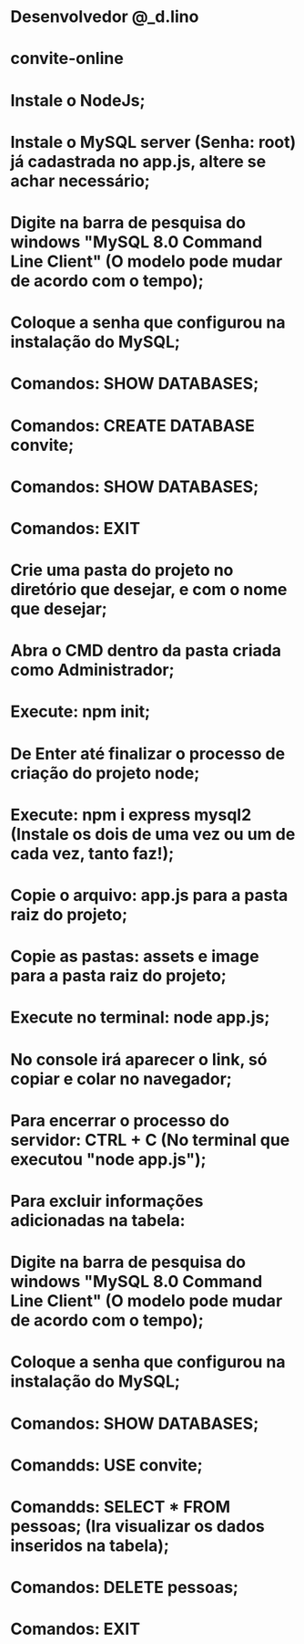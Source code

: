 # Desenvolvedor @_d.lino

# convite-online

<!-- Dependências 
 * Express 
 * mysql2 -->

 # Instale o NodeJs;
 # Instale o MySQL server (Senha: root) já cadastrada no app.js, altere se achar necessário;
 # Digite na barra de pesquisa do windows "MySQL 8.0 Command Line Client" (O modelo pode mudar de acordo com o tempo);
 # Coloque a senha que configurou na instalação do MySQL;
 # Comandos: SHOW DATABASES;
 # Comandos: CREATE DATABASE convite;
 # Comandos: SHOW DATABASES;
 # Comandos: EXIT
 # Crie uma pasta do projeto no diretório que desejar, e com o nome que desejar;
 # Abra o CMD dentro da pasta criada como Administrador;
 # Execute: npm init;
 # De Enter até finalizar o processo de criação do projeto node;
 # Execute: npm i express mysql2 (Instale os dois de uma vez ou um de cada vez, tanto faz!);
 # Copie o arquivo: app.js para a pasta raiz do projeto;
 # Copie as pastas: assets e image para a pasta raiz do projeto;
 # Execute no terminal: node app.js;
 # No console irá aparecer o link, só copiar e colar no navegador;
 # Para encerrar o processo do servidor: CTRL + C (No terminal que executou "node app.js");
 # Para excluir informações adicionadas na tabela:
 # Digite na barra de pesquisa do windows "MySQL 8.0 Command Line Client" (O modelo pode mudar de acordo com o tempo);
 # Coloque a senha que configurou na instalação do MySQL;
 # Comandos: SHOW DATABASES;
 # Comandds: USE convite;
 # Comandds: SELECT * FROM pessoas; (Ira visualizar os dados inseridos na tabela);
 # Comandos: DELETE pessoas;
 # Comandos: EXIT